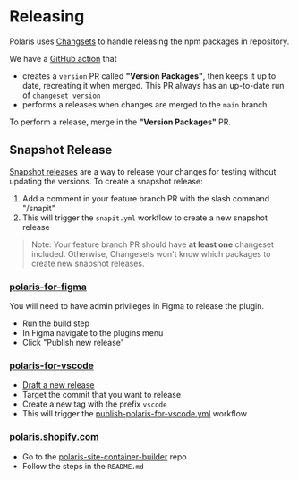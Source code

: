 # Releasing

Polaris uses [Changsets](https://github.com/changesets/changesets) to handle releasing the npm packages in repository.

We have a [GitHub action](https://github.com/changesets/action) that

- creates a `version` PR called **"Version Packages"**, then keeps it up to date, recreating it when merged. This PR always has an up-to-date run of `changeset version`
- performs a releases when changes are merged to the `main` branch.

To perform a release, merge in the **"Version Packages"** PR.

## Snapshot Release

[Snapshot releases](https://github.com/changesets/changesets/blob/main/docs/snapshot-releases.md) are a way to release your changes for testing without updating the versions. To create a snapshot release:

1. Add a comment in your feature branch PR with the slash command "/snapit"
2. This will trigger the `snapit.yml` workflow to create a new snapshot release

> Note: Your feature branch PR should have **at least one** changeset included. Otherwise, Changesets won't know which packages to create new snapshot releases.

### [polaris-for-figma](/polaris-for-figma)

You will need to have admin privileges in Figma to release the plugin.

- Run the build step
- In Figma navigate to the plugins menu
- Click "Publish new release"

### [polaris-for-vscode](/polaris-for-vscode)

- [Draft a new release](https://github.com/Shopify/polaris/releases)
- Target the commit that you want to release
- Create a new tag with the prefix `vscode`
- This will trigger the [publish-polaris-for-vscode.yml](https://github.com/Shopify/polaris/blob/main/.github/workflows/publish-polaris-for-vscode.yml) workflow

### [polaris.shopify.com](/polaris.shopify.com)

- Go to the [polaris-site-container-builder](https://github.com/Shopify/polaris-site-container-builder) repo
- Follow the steps in the `README.md`
